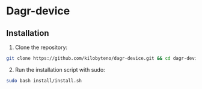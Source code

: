 # Dagr-device

## Installation

1. Clone the repository:
```bash
git clone https://github.com/kilobyteno/dagr-device.git && cd dagr-device
```
2. Run the installation script with sudo:
```bash
sudo bash install/install.sh
```